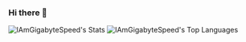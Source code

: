 ### Hi there 👋
![IAmGigabyteSpeed's Stats](https://github-readme-stats.vercel.app/api?username=IAmGigabyteSpeed&theme=merko&show_icons=true&hide_border=true&count_private=true)
![IAmGigabyteSpeed's Top Languages](https://github-readme-stats.vercel.app/api/top-langs/?username=IAmGigabyteSpeed&theme=merko&show_icons=true&hide_border=true&layout=compact)
<!--
**IAmGigabyteSpeed/IAmGigabyteSpeed** is a ✨ _special_ ✨ repository because its `README.md` (this file) appears on your GitHub profile.

Here are some ideas to get you started:

- 🔭 I’m currently working on ...
- 🌱 I’m currently learning ...
- 👯 I’m looking to collaborate on ...
- 🤔 I’m looking for help with ...
- 💬 Ask me about ...
- 📫 How to reach me: ...
- 😄 Pronouns: ...
- ⚡ Fun fact: ...
-->
